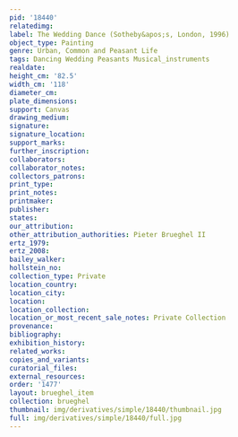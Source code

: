 ```yaml
---
pid: '18440'
relatedimg: 
label: The Wedding Dance (Sotheby&apos;s, London, 1996)
object_type: Painting
genre: Urban, Common and Peasant Life
tags: Dancing Wedding Peasants Musical_instruments
realdate: 
height_cm: '82.5'
width_cm: '118'
diameter_cm: 
plate_dimensions: 
support: Canvas
drawing_medium: 
signature: 
signature_location: 
support_marks: 
further_inscription: 
collaborators: 
collaborator_notes: 
collectors_patrons: 
print_type: 
print_notes: 
printmaker: 
publisher: 
states: 
our_attribution: 
other_attribution_authorities: Pieter Brueghel II
ertz_1979: 
ertz_2008: 
bailey_walker: 
hollstein_no: 
collection_type: Private
location_country: 
location_city: 
location: 
location_collection: 
location_or_most_recent_sale_notes: Private Collection
provenance: 
bibliography: 
exhibition_history: 
related_works: 
copies_and_variants: 
curatorial_files: 
external_resources: 
order: '1477'
layout: brueghel_item
collection: brueghel
thumbnail: img/derivatives/simple/18440/thumbnail.jpg
full: img/derivatives/simple/18440/full.jpg
---
```

